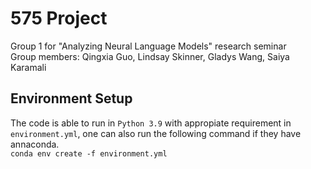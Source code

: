 # 575 Project
Group 1 for "Analyzing Neural Language Models" research seminar  
Group members: Qingxia Guo, Lindsay Skinner, Gladys Wang, Saiya Karamali  

## Environment Setup
The code is able to run in `Python 3.9` with appropiate requirement in `environment.yml`, one can also run the following command if they have annaconda. <br>
`conda env create -f environment.yml`
